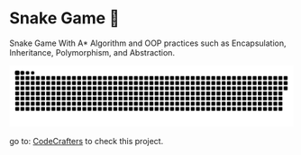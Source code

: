 # Snake Game 🐍
Snake Game With A* Algorithm and 
OOP practices such as Encapsulation, Inheritance, Polymorphism, and Abstraction.

<a href="https://github.com/marciofelicioo">
    <img src="Snake.svg" />
</a>

go to: [CodeCrafters](https://code-crafters-b6273b.gitlab.io/) to check this project.
